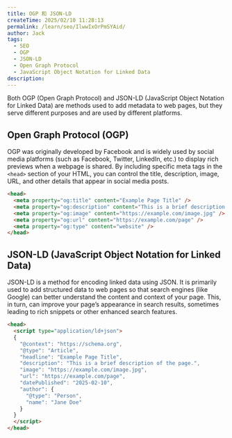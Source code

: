 ```yaml
---
title: OGP 和 JSON-LD
createTime: 2025/02/10 11:28:13
permalink: /learn/seo/IlwwIxOrPmSYAid/
author: Jack
tags:
  - SEO
  - OGP
  - JSON-LD
  - Open Graph Protocol
  - JavaScript Object Notation for Linked Data
description: 
---
```


Both OGP (Open Graph Protocol) and JSON-LD (JavaScript Object Notation for Linked Data) are methods used to add metadata to web pages, but they serve different purposes and are used by different platforms.

## Open Graph Protocol (OGP)

OGP was originally developed by Facebook and is widely used by social media platforms (such as Facebook, Twitter, LinkedIn, etc.) to display rich previews when a webpage is shared. By including specific meta tags in the `<head>` section of your HTML, you can control the title, description, image, URL, and other details that appear in social media posts.

```HTML
<head>
  <meta property="og:title" content="Example Page Title" />
  <meta property="og:description" content="This is a brief description of the page." />
  <meta property="og:image" content="https://example.com/image.jpg" />
  <meta property="og:url" content="https://example.com/page" />
  <meta property="og:type" content="website" />
</head>
```

## JSON-LD (JavaScript Object Notation for Linked Data)

JSON-LD is a method for encoding linked data using JSON. It is primarily used to add structured data to web pages so that search engines (like Google) can better understand the content and context of your page. This, in turn, can improve your page’s appearance in search results, sometimes leading to rich snippets or other enhanced search features.

```HTML
<head>
  <script type="application/ld+json">
  {
    "@context": "https://schema.org",
    "@type": "Article",
    "headline": "Example Page Title",
    "description": "This is a brief description of the page.",
    "image": "https://example.com/image.jpg",
    "url": "https://example.com/page",
    "datePublished": "2025-02-10",
    "author": {
      "@type": "Person",
      "name": "Jane Doe"
    }
  }
  </script>
</head>

```